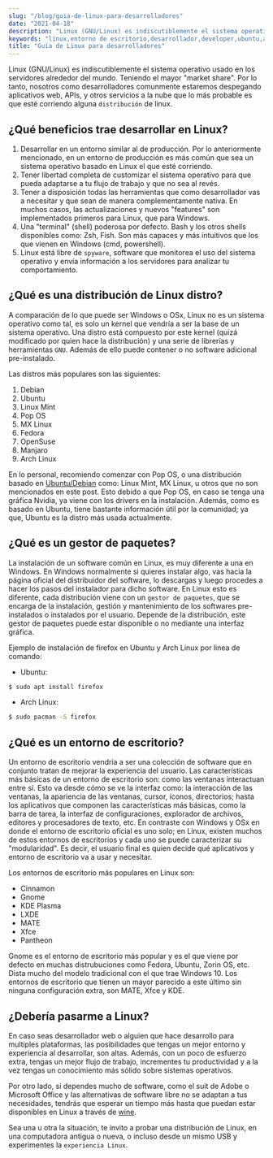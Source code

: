 ```yaml
---
slug: "/blog/guia-de-linux-para-desarrolladores"
date: "2021-04-18"
description: "Linux (GNU/Linux) es indiscutiblemente el sistema operativo usado en los servidores alrededor del mundo. Teniendo el mayor market share. Por lo tanto, nosotros como desarrolladores comunmente estaremos despegando aplicativos web, APIs, y otros servicios a la nube que lo más probable es que esté corriendo alguna distribución de linux."
keywords: "linux,entorno de escritorio,desarrollador,developer,ubuntu,arch linux"
title: "Guía de Linux para desarrolladores"
---
```


Linux (GNU/Linux) es indiscutiblemente el sistema operativo usado en los servidores alrededor del mundo. Teniendo el mayor "market share". Por lo tanto, nosotros como desarrolladores comunmente estaremos despegando aplicativos web, APIs, y otros servicios a la nube que lo más probable es que esté corriendo alguna `distribución` de linux.

## ¿Qué beneficios trae desarrollar en Linux?

1. Desarrollar en un entorno similar al de producción. Por lo anteriormente mencionado, en un entorno de producción es más común que sea un sistema operativo basado en Linux el que esté corriendo.
2. Tener libertad completa de customizar el sistema operativo para que pueda adaptarse a tu flujo de trabajo y que no sea al revés.
3. Tener a disposición todas las herramientas que como desarrollador vas a necesitar y que sean de manera complementamente nativa. En muchos casos, las actualizaciones y nuevos "features" son implementados primeros para Linux, que para Windows.
4. Una "terminal" (shell) poderosa por defecto. Bash y los otros shells disponibles como: Zsh, Fish. Son más capaces y más intuitivos que los que vienen en Windows (cmd, powershell).
5. Linux está libre de `spyware`, software que monitorea el uso del sistema operativo y envía información a los servidores para analizar tu comportamiento.

## ¿Qué es una distribución de Linux distro?

A comparación de lo que puede ser Windows o OSx, Linux no es un sistema operativo como tal, es solo un kernel que vendría a ser la base de un sistema operativo. Una distro está compuesto por este kernel (quizá modificado por quien hace la distribución) y una serie de librerías y herramientas `GNU`. Además de ello puede contener o no software adicional pre-instalado.

Las distros más populares son las siguientes:

1. Debian
2. Ubuntu
3. Linux Mint
4. Pop OS
5. MX Linux
6. Fedora
7. OpenSuse
8. Manjaro
9. Arch Linux

En lo personal, recomiendo comenzar con Pop OS, o una distribución basado en <a href="https://ubuntu.com/download/flavours" target="_blank">Ubuntu/Debian</a> como: Linux Mint, MX Linux, u otros que no son mencionados en este post. Esto debido a que Pop OS, en caso se tenga una gráfica Nvidia, ya viene con los drivers en la instalación. Además, como es basado en Ubuntu, tiene bastante información útil por la comunidad; ya que, Ubuntu es la distro más usada actualmente.

## ¿Qué es un gestor de paquetes?

La instalación de un software común en Linux, es muy diferente a una en Windows. En Windows normalmente si quieres instalar algo, vas hacia la página oficial del distribuidor del software, lo descargas y luego procedes a hacer los pasos del instalador para dicho software. En Linux esto es diferente, cada distribución viene con un `gestor de paquetes`, que se encarga de la instalación, gestión y mantenimiento de los softwares pre-instalados o instalados por el usuario. Depende de la distribución, este gestor de paquetes puede estar disponible o no mediante una interfaz gráfica.

Ejemplo de instalación de firefox en Ubuntu y Arch Linux por linea de comando:

* Ubuntu:
```bash
$ sudo apt install firefox
```

* Arch Linux:
```bash
$ sudo pacman -S firefox
```

## ¿Qué es un entorno de escritorio?

Un entorno de escritorio vendría a ser una colección de software que en conjunto tratan de mejorar la experiencia del usuario. Las características más básicas de un entorno de escritorio son: como las ventanas interactuan entre sí. Esto va desde cómo se ve la interfaz como: la interacción de las ventanas, la apariencia de las ventanas, cursor, íconos, directorios; hasta los aplicativos que componen las características más básicas, como la barra de tarea, la interfaz de configuraciones, explorador de archivos, editores y procesadores de texto, etc. En contraste con Windows y OSx en donde el entorno de escritorio oficial es uno solo; en Linux, existen muchos de estos entornos de escritorios y cada uno se puede caracterizar su "modularidad". Es decir, el usuario final es quien decide qué aplicativos y entorno de escritorio va a usar y necesitar.

Los entornos de escritorio más populares en Linux son:

* Cinnamon
* Gnome
* KDE Plasma
* LXDE
* MATE
* Xfce
* Pantheon

Gnome es el entorno de escritorio más popular y es el que viene por defecto en muchas distrubuciones como Fedora, Ubuntu, Zorin OS, etc. Dista mucho del modelo tradicional con el que trae Windows 10. Los entornos de escritorio que tienen un mayor parecido a este último sin ninguna configuración extra, son MATE, Xfce y KDE.

## ¿Debería pasarme a Linux?

En caso seas desarrollador web o alguien que hace desarrollo para multiples plataformas, las posibilidades que tengas un mejor entorno y experiencia al desarrollar, son altas. Además, con un poco de esfuerzo extra, tengas un mejor flujo de trabajo, incrementes tu productividad y a la vez tengas un conocimiento más sólido sobre sistemas operativos.

Por otro lado, si dependes mucho de software, como el suit de Adobe o Microsoft Office y las alternativas de software libre no se adaptan a tus necesidades, tendrás que esperar un tiempo más hasta que puedan estar disponibles en Linux a través de <a href="https://winehq.org" target="_blank">wine</a>.

Sea una u otra la situación, te invito a probar una distribución de Linux, en una computadora antigua o nueva, o incluso desde un mismo USB y experimentes la `experiencia Linux`.
